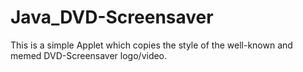 # Java_DVD-Screensaver
This is a simple Applet which copies the style of the well-known and memed DVD-Screensaver logo/video.
